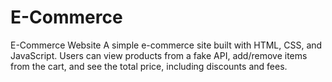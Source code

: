 # E-Commerce
E-Commerce Website A simple e-commerce site built with HTML, CSS, and JavaScript. Users can view products from a fake API, add/remove items from the cart, and see the total price, including discounts and fees.
